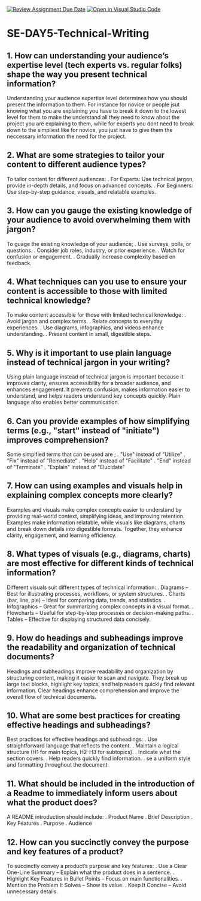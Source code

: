 [![Review Assignment Due Date](https://classroom.github.com/assets/deadline-readme-button-22041afd0340ce965d47ae6ef1cefeee28c7c493a6346c4f15d667ab976d596c.svg)](https://classroom.github.com/a/zsAR-pyY)
[![Open in Visual Studio Code](https://classroom.github.com/assets/open-in-vscode-2e0aaae1b6195c2367325f4f02e2d04e9abb55f0b24a779b69b11b9e10269abc.svg)](https://classroom.github.com/online_ide?assignment_repo_id=18675494&assignment_repo_type=AssignmentRepo)
# SE-DAY5-Technical-Writing
## 1. How can understanding your audience’s expertise level (tech experts vs. regular folks) shape the way you present technical information?
   Understanding your audience expertise level determines how you should present the information to them. For instance for novice or people jsut knowing what you are explaining you have to break it down to the lowest level for them to make the understand all they need to know about the project you are explaining to them, while for experts you dont need to break down to the simpliest like for novice, you just have to give them the neccessary information the need for the project.
   
## 2. What are some strategies to tailor your content to different audience types?
  To tailor content for different audiences:
  . For Experts: Use technical jargon, provide in-depth details, and focus on advanced concepts.
  . For Beginners: Use step-by-step guidance, visuals, and relatable examples.
  
## 3. How can you gauge the existing knowledge of your audience to avoid overwhelming them with jargon?
  To guage the existing knowledge of your audience;
  . Use surveys, polls, or questions.
  . Consider job roles, industry, or prior experience.
  . Watch for confusion or engagement.
  . Gradually increase complexity based on feedback.

## 4. What techniques can you use to ensure your content is accessible to those with limited technical knowledge?
  To make content accessible for those with limited technical knowledge:
  . Avoid jargon and complex terms.
  . Relate concepts to everyday experiences.
  . Use diagrams, infographics, and videos enhance understanding.
  . Present content in small, digestible steps.

## 5. Why is it important to use plain language instead of technical jargon in your writing?
  Using plain language instead of technical jargon is important because it improves clarity, ensures accessibility for a broader audience, and enhances engagement. It prevents confusion, makes information easier to understand, and helps readers understand key concepts quickly. Plain language also enables better communication.

## 6. Can you provide examples of how simplifying terms (e.g., "start" instead of "initiate") improves comprehension?
  Some simplfied terms that can be used are ;
 . "Use" instead of "Utilize" 
 . "Fix" instead of "Remediate" 
 . "Help" instead of "Facilitate" 
 . "End" instead of "Terminate" 
 .  "Explain" instead of "Elucidate" 

## 7. How can using examples and visuals help in explaining complex concepts more clearly?
  Examples and visuals make complex concepts easier to understand by providing real-world context, simplifying  ideas, and improving retention. Examples make information relatable, while visuals like diagrams, charts and break down details into digestible formats. Together, they enhance clarity, engagement, and learning efficiency.

## 8. What types of visuals (e.g., diagrams, charts) are most effective for different kinds of technical information?
  Different visuals suit different types of technical information:
  . Diagrams – Best for illustrating processes, workflows, or system structures.
  . Charts (bar, line, pie) – Ideal for comparing data, trends, and statistics.
  . Infographics – Great for summarizing complex concepts in a visual format.
  . Flowcharts – Useful for step-by-step processes or decision-making paths.
  . Tables – Effective for displaying structured data concisely.

## 9. How do headings and subheadings improve the readability and organization of technical documents?
  Headings and subheadings improve readability and organization by structuring content, making it easier to scan and navigate. They break up large text blocks, highlight key topics, and help readers quickly find relevant information. Clear headings enhance comprehension and improve the overall flow of technical documents.
  
## 10. What are some best practices for creating effective headings and subheadings?
  Best practices for effective headings and subheadings:
  . Use straightforward language that reflects the content.
  . Maintain a logical structure (H1 for main topics, H2-H3 for subtopics).
  . Indicate what the section covers.
  . Help readers quickly find information.
  . se a uniform style and formatting throughout the document.
## 11. What should be included in the introduction of a Readme to immediately inform users about what the product does?
  A README introduction should include:
  . Product Name
  . Brief Description 
  . Key Features 
  . Purpose 
  . Audience 
  
## 12. How can you succinctly convey the purpose and key features of a product?
 To succinctly convey a product’s purpose and key features:
  . Use a Clear One-Line Summary – Explain what the product does in a sentence.
  . Highlight Key Features in Bullet Points – Focus on main functionalities.
  . Mention the Problem It Solves – Show its value.
  . Keep It Concise – Avoid unnecessary details.
 
